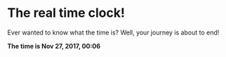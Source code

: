# The real time clock!

Ever wanted to know what the time is? Well, your journey is about to end!

**The time is Nov 27, 2017, 00:06**